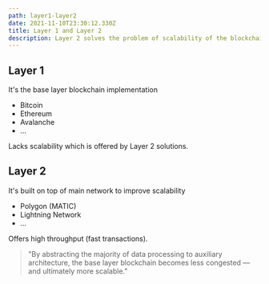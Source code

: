 ```yaml
---
path: layer1-layer2
date: 2021-11-10T23:30:12.330Z
title: Layer 1 and Layer 2
description: Layer 2 solves the problem of scalability of the blockchain
---
```

## Layer 1
It's the base layer blockchain implementation
- Bitcoin
- Ethereum
- Avalanche
- ...

Lacks scalability which is offered by Layer 2 solutions.

## Layer 2
It's built on top of main network to improve scalability
- Polygon (MATIC)
- Lightning Network
- ...

Offers high throughput (fast transactions).

> "By abstracting the majority of data processing to auxiliary architecture, the base layer blockchain becomes less congested — and ultimately more scalable."
